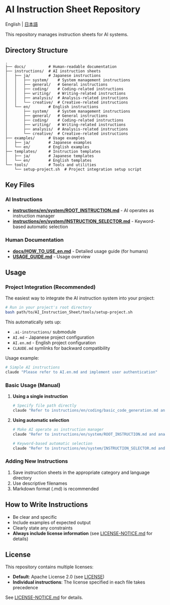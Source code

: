 # AI Instruction Sheet Repository

English | [日本語](README.md)

This repository manages instruction sheets for AI systems.

## Directory Structure

```
.
├── docs/          # Human-readable documentation
├── instructions/  # AI instruction sheets
│   ├── ja/        # Japanese instructions
│   │   ├── system/    # System management instructions
│   │   ├── general/   # General instructions
│   │   ├── coding/    # Coding-related instructions
│   │   ├── writing/   # Writing-related instructions
│   │   ├── analysis/  # Analysis-related instructions
│   │   └── creative/  # Creative-related instructions
│   └── en/        # English instructions
│       ├── system/    # System management instructions
│       ├── general/   # General instructions
│       ├── coding/    # Coding-related instructions
│       ├── writing/   # Writing-related instructions
│       ├── analysis/  # Analysis-related instructions
│       └── creative/  # Creative-related instructions
├── examples/      # Usage examples
│   ├── ja/        # Japanese examples
│   └── en/        # English examples
├── templates/     # Instruction templates
│   ├── ja/        # Japanese templates
│   └── en/        # English templates
└── tools/         # Tools and utilities
    └── setup-project.sh  # Project integration setup script
```

## Key Files

### AI Instructions
- **[instructions/en/system/ROOT_INSTRUCTION.md](instructions/en/system/ROOT_INSTRUCTION.md)** - AI operates as instruction manager
- **[instructions/en/system/INSTRUCTION_SELECTOR.md](instructions/en/system/INSTRUCTION_SELECTOR.md)** - Keyword-based automatic selection

### Human Documentation
- **[docs/HOW_TO_USE_en.md](docs/HOW_TO_USE_en.md)** - Detailed usage guide (for humans)
- **[USAGE_GUIDE.md](USAGE_GUIDE.md)** - Usage overview

## Usage

### Project Integration (Recommended)

The easiest way to integrate the AI instruction system into your project:

```bash
# Run in your project's root directory
bash path/to/AI_Instruction_Sheet/tools/setup-project.sh
```

This automatically sets up:
- `.ai-instructions/` submodule
- `AI.md` - Japanese project configuration
- `AI.en.md` - English project configuration  
- `CLAUDE.md` symlinks for backward compatibility

Usage example:
```bash
# Simple AI instructions
claude "Please refer to AI.en.md and implement user authentication"
```

### Basic Usage (Manual)

1. **Using a single instruction**
   ```bash
   # Specify file path directly
   claude "Refer to instructions/en/coding/basic_code_generation.md and..."
   ```

2. **Using automatic selection**
   ```bash
   # Make AI operate as instruction manager
   claude "Refer to instructions/en/system/ROOT_INSTRUCTION.md and analyze sales data to create a report"
   
   # Keyword-based automatic selection
   claude "Refer to instructions/en/system/INSTRUCTION_SELECTOR.md and implement a Web API"
   ```

### Adding New Instructions

1. Save instruction sheets in the appropriate category and language directory
2. Use descriptive filenames
3. Markdown format (.md) is recommended

## How to Write Instructions

- Be clear and specific
- Include examples of expected output
- Clearly state any constraints
- **Always include license information** (see [LICENSE-NOTICE.md](LICENSE-NOTICE_en.md) for details)

## License

This repository contains multiple licenses:

- **Default**: Apache License 2.0 (see [LICENSE](LICENSE))
- **Individual instructions**: The license specified in each file takes precedence

See [LICENSE-NOTICE.md](LICENSE-NOTICE_en.md) for details.